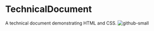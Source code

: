 # TechnicalDocument
A technical document demonstrating HTML and CSS.
![github-small](https://lh3.googleusercontent.com/nq72FaW4oCj6DNPesRqMKQNBHVHHOp9DaJihJNuZ7vMWjayN2V2Q-XQ9Izjy6YU19Zg_lmQvbYg-wzh3Q5_yVTEcprUG3WX4Xdigc60p_ZsD7YpgbugV-4mJOkkKg92rvPilUl61WDdux5OQtKeuLUfglhzN-EAzo2c6JXTVo9ZekKjPcoaUOHpVvQzdsaYYltEvmYIZS3GPz6YEbOBJ0qywvPBpmw2UIASeU5GS_9eDNHHBd-R6aZd95-i_3PossgGSeL-k_QutF43dOoAXiNUcvBImKH3dOH3BWvtf4NER82OCW5Ou_2q0UlDrTL-J5V31JDDofmDBIcUCMiZyRj4hdv3CvZYTSe6UFWIlUTn_642KcpE6L2_JIJaf94DsDhIZBxyrkqEZ9IlgE2GFh5_EnDaU_-kMkHtqN0wdYIO1CbKv5CAptICC8S9meiZa2_H9VlKhF6AixYFB8kuonClvSGd2GssDpu9hnVnGZjrFqrj2pbUF-6EMM7_2bj4j3wqx808foCLp7V7UOi55qVn5xHbqUfVfXk3em7qdtShnXv2jXTfbTwAqoz_v33UjUJuVDdgNEfE2q6-4iJDIkmu2pfTJhcglgG7CP555SqX1GM9DLP-49MfDhVKpp8CKH_D68kCix48nS6D9byVHKko0sXUFUNU6kep48MITT_pV40rVNYMM7Chd8wBr=w2336-h1038-no?authuser=0)
